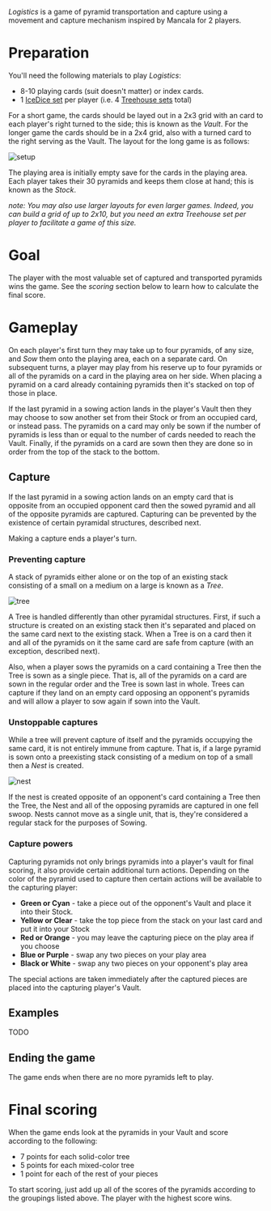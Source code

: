 *Logistics* is a game of pyramid transportation and capture using a  movement and capture mechanism inspired by Mancala for 2 players.

Preparation
===========

You'll need the following materials to play *Logistics*:

 * 8-10 playing cards (suit doesn't matter) or index cards.
 * 1 [IceDice set](http://www.looneylabs.com/games/icedice) per player (i.e. 4 [Treehouse sets](http://www.looneylabs.com/games/treehouse) total)
 
For a short game, the cards should be layed out in a 2x3 grid with an card to each player's right turned to the side; this is known as the *Vault*.  For the longer game the cards should be in a 2x4 grid, also with a turned card to the right serving as the Vault.  The layout for the long game is as follows:

![setup]()

The playing area is initially empty save for the cards in the playing area.  Each player takes their 30 pyramids and keeps them close at hand; this is known as the *Stock*.

*note: You may also use larger layouts for even larger games.  Indeed, you can build a grid of up to 2x10, but you need an extra Treehouse set per player to facilitate a game of this size.*

Goal
====

The player with the most valuable set of captured and transported pyramids wins the game.  See the *scoring* section below to learn how to calculate the final score.

Gameplay
========

On each player's first turn they may take up to four pyramids, of any size, and *Sow* them onto the playing area, each on a separate card.  On subsequent turns, a player may play from his reserve up to four pyramids or all of the pyramids on a card in the playing area on her side.  When placing a pyramid on a card already containing pyramids then it's stacked on top of those in place.

If the last pyramid in a sowing action lands in the player's Vault then they may choose to sow another set from their Stock or from an occupied card, or instead pass.  The pyramids on a card may only be sown if the number of pyramids is less than or equal to the number of cards needed to reach the Vault.  Finally, if the pyramids on a card are sown then they are done so in order from the top of the stack to the bottom.

Capture
-------

If the last pyramid in a sowing action lands on an empty card that is opposite from an occupied opponent card then the sowed pyramid and all of the opposite pyramids are captured.  Capturing can be prevented by the existence of certain pyramidal structures, described next.

Making a capture ends a player's turn.  

### Preventing capture

A stack of pyramids either alone or on the top of an existing stack consisting of a small on a medium on a large is known as a *Tree*.

![tree]()

A Tree is handled differently than other pyramidal structures.  First, if such a structure is created on an existing stack then it's separated and placed on the same card next to the existing stack.  When a Tree is on a card then it and all of the pyramids on it the same card are safe from capture (with an exception, described next). 

Also, when a player sows the pyramids on a card containing a Tree then the Tree is sown as a single piece.  That is, all of the pyramids on a card are sown in the regular order and the Tree is sown last in whole.  Trees can capture if they land on an empty card opposing an opponent's pyramids and will allow a player to sow again if sown into the Vault.

### Unstoppable captures

While a tree will prevent capture of itself and the pyramids occupying the same card, it is not entirely immune from capture.  That is, if a large pyramid is sown onto a preexisting stack consisting of a medium on top of a small then a *Nest* is created.

![nest]()

If the nest is created opposite of an opponent's card containing a Tree then the Tree, the Nest and all of the opposing pyramids are captured in one fell swoop.  Nests cannot move as a single unit, that is, they're considered a regular stack for the purposes of Sowing.

### Capture powers

Capturing pyramids not only brings pyramids into a player's vault for final scoring, it also provide certain additional turn actions.  Depending on the color of the pyramid used to capture then certain actions will be available to the capturing player:

 * **Green or Cyan** - take a piece out of the opponent's Vault and 
   place it into their Stock.
 * **Yellow or Clear** - take the top piece from the stack on your
   last card and put it into your Stock
 * **Red or Orange** - you may leave the capturing piece on the 
   play area if you choose
 * **Blue or Purple** - swap any two pieces on your play area
 * **Black or White** - swap any two pieces on your opponent's 
   play area
 
The special actions are taken immediately after the captured pieces are placed into the capturing player's Vault.

Examples
--------

TODO

Ending the game
---------------

The game ends when there are no more pyramids left to play.

Final scoring
=============

When the game ends look at the pyramids in your Vault and score according to the following:

* 7 points for each solid-color tree
* 5 points for each mixed-color tree
* 1 point for each of the rest of your pieces

To start scoring, just add up all of the scores of the pyramids according to the groupings listed above.  The player with the highest score wins.

